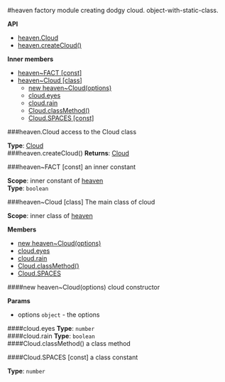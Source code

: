 <a name="module_heaven"></a>
#heaven
factory module creating dodgy cloud. object-with-static-class.

**API**

* [heaven.Cloud](#module_heaven.Cloud)
* [heaven.createCloud()](#module_heaven.createCloud)

**Inner members**

* [heaven~FACT [const]](#module_heaven.FACT)
* [heaven~Cloud [class]](#module_heaven.Cloud)
  * [new heaven~Cloud(options)](#module_heaven.Cloud)
  * [cloud.eyes](#module_heaven.Cloud#eyes)
  * [cloud.rain](#module_heaven.Cloud#rain)
  * [Cloud.classMethod()](#module_heaven.Cloud.classMethod)
  * [Cloud.SPACES [const]](#module_heaven.Cloud.SPACES)

<a name="module_heaven.Cloud"></a>
###heaven.Cloud
access to the Cloud class

**Type**: [Cloud](#module_heaven.Cloud)  
<a name="module_heaven.createCloud"></a>
###heaven.createCloud()
**Returns**: [Cloud](#module_heaven.Cloud)  

<a name="module_heaven.FACT"></a>
###heaven~FACT [const]
an inner constant

**Scope**: inner constant of [heaven](#module_heaven)  
**Type**: `boolean`  

<a name="module_heaven.Cloud"></a>
###heaven~Cloud [class]
The main class of cloud

**Scope**: inner class of [heaven](#module_heaven)  

**Members**

  * [new heaven~Cloud(options)](#module_heaven.Cloud)
  * [cloud.eyes](#module_heaven.Cloud#eyes)
  * [cloud.rain](#module_heaven.Cloud#rain)
  * [Cloud.classMethod()](#module_heaven.Cloud.classMethod)
  * [Cloud.SPACES](#module_heaven.Cloud.SPACES)

<a name="module_heaven.Cloud"></a>
####new heaven~Cloud(options)
cloud constructor

**Params**

- options `object` - the options

<a name="module_heaven.Cloud#eyes"></a>
####cloud.eyes
**Type**: `number`  
<a name="module_heaven.Cloud#rain"></a>
####cloud.rain
**Type**: `boolean`  
<a name="module_heaven.Cloud.classMethod"></a>
####Cloud.classMethod()
a class method

<a name="module_heaven.Cloud.SPACES"></a>
####Cloud.SPACES [const]
a class constant

**Type**: `number`  
